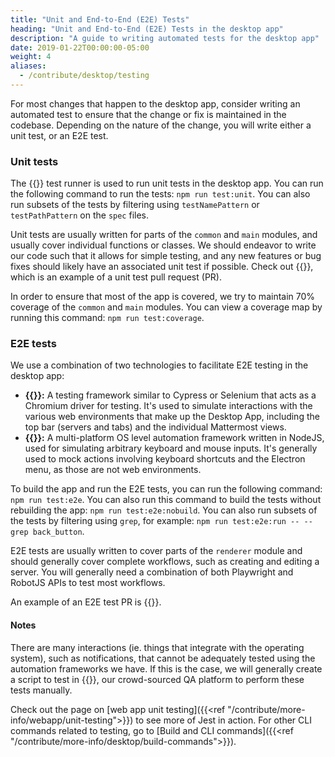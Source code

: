 ```yaml
---
title: "Unit and End-to-End (E2E) Tests"
heading: "Unit and End-to-End (E2E) Tests in the desktop app"
description: "A guide to writing automated tests for the desktop app"
date: 2019-01-22T00:00:00-05:00
weight: 4
aliases:
  - /contribute/desktop/testing
---
```


For most changes that happen to the desktop app, consider writing an automated test to ensure that the change or fix is maintained in the codebase. Depending on the nature of the change, you will write either a unit test, or an E2E test.

### Unit tests
The {{<newtabref href="https://jestjs.io/en/" title="Jest">}} test runner is used to run unit tests in the desktop app. You can run the following command to run the tests: `npm run test:unit`. You can also run subsets of the tests by filtering using `testNamePattern` or `testPathPattern` on the `spec` files.

Unit tests are usually written for parts of the `common` and `main` modules, and usually cover individual functions or classes.
We should endeavor to write our code such that it allows for simple testing, and any new features or bug fixes should likely have an associated unit test if possible. Check out {{<newtabref href="https://github.com/mattermost/desktop/pull/1874" title="[MM-40146][MM-40147] Unit tests for authManager and certificateManager #1874">}}, which is an example of a unit test pull request (PR).

In order to ensure that most of the app is covered, we try to maintain 70% coverage of the `common` and `main` modules.
You can view a coverage map by running this command: `npm run test:coverage`. 

### E2E tests
We use a combination of two technologies to facilitate E2E testing in the desktop app:
- **{{<newtabref href="https://playwright.dev/" title="Playwright">}}:** A testing framework similar to Cypress or Selenium that acts as a Chromium driver for testing. It's used to simulate interactions with the various web environments that make up the Desktop App, including the top bar (servers and tabs) and the individual Mattermost views.
- **{{<newtabref href="https://robotjs.io/" title="RobotJS">}}:** A multi-platform OS level automation framework written in NodeJS, used for simulating arbitrary keyboard and mouse inputs. It's generally used to mock actions involving keyboard shortcuts and the Electron menu, as those are not web environments.

To build the app and run the E2E tests, you can run the following command: `npm run test:e2e`. You can also run this command to build the tests without rebuilding the app: `npm run test:e2e:nobuild`. You can also run subsets of the tests by filtering using `grep`, for example: `npm run test:e2e:run -- --grep back_button`. 

E2E tests are usually written to cover parts of the `renderer` module and should generally cover complete workflows, such as creating and editing a server. You will generally need a combination of both Playwright and RobotJS APIs to test most workflows.

An example of an E2E test PR is {{<newtabref href="https://github.com/mattermost/desktop/pull/1843" title=" [MM-39680] E2E Test for Deep Linking #1843">}}.

#### Notes

There are many interactions (ie. things that integrate with the operating system), such as notifications, that cannot be adequately tested using the automation frameworks we have. If this is the case, we will generally create a script to test in {{<newtabref href="https://handbook.mattermost.com/operations/research-and-development/quality/rainforest-process" title="Rainforest">}}, our crowd-sourced QA platform to perform these tests manually.

Check out the page on [web app unit testing]({{<ref "/contribute/more-info/webapp/unit-testing">}}) to see more of Jest in action. For other CLI commands related to testing, go to [Build and CLI commands]({{<ref "/contribute/more-info/desktop/build-commands">}}).

